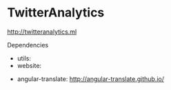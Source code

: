 TwitterAnalytics
================

http://twitteranalytics.ml

Dependencies
- utils:
- website:
* angular-translate: http://angular-translate.github.io/
